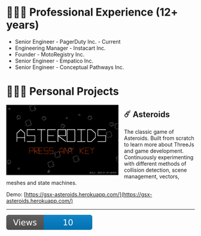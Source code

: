 # 👨🏻‍💼 Professional Experience (12+ years)

* Senior Engineer - PagerDuty Inc. - Current
* Engineering Manager - Instacart Inc.
* Founder - MotoRegistry Inc.
* Senior Engineer - Empatico Inc.
* Senior Engineer - Conceptual Pathways Inc.

# 👷🏻‍♂️ Personal Projects

<a href="https://gsx-asteroids.herokuapp.com/"><img src="https://raw.githubusercontent.com/jemmrich/jemmrich/master/portfolio/asteroids.png" width="300px" style="float: left; margin-right: 15px" /></a>

## ☄️ Asteroids
The classic game of Asteroids. Built from scratch to learn more about ThreeJs and game development. Continuously experimenting with different methods of collision detection, scene management, vectors, meshes and state machines.

Demo: [https://gsx-asteroids.herokuapp.com/](https://gsx-asteroids.herokuapp.com/)

<hr style="clear: both;" />

![Profile Views](https://raw.githubusercontent.com/jemmrich/my-github-profile-views-counter/master/svg/profile/badge.svg)